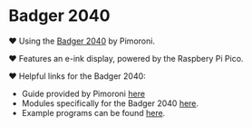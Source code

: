 # Badger 2040
&hearts; Using the [Badger 2040](https://shop.pimoroni.com/products/badger-2040?variant=39752959852627) by Pimoroni.

&hearts; Features an e-ink display, powered by the Raspbery Pi Pico.

&hearts; Helpful links for the Badger 2040:

   * Guide provided by Pimoroni [here](https://learn.pimoroni.com/article/getting-started-with-badger-2040)
   * Modules specifically for the Badger 2040 [here](https://github.com/pimoroni/pimoroni-pico/tree/main/micropython/modules/badger2040).
   * Example programs can be found [here](https://github.com/pimoroni/pimoroni-pico/tree/main/micropython/examples/badger2040).
